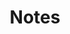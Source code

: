 ---
title: Notes
photograph:
  file: $notes-2028.jpg
  name: Rhine Locks I
  link: 'https://500px.com/photo/1062217833'
---